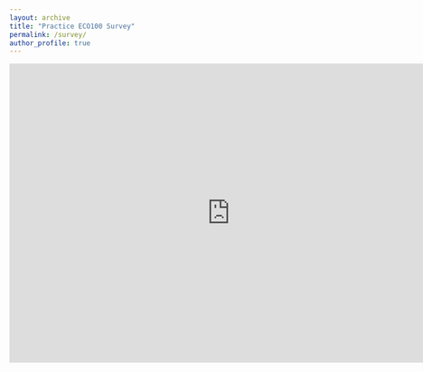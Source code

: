 ```yaml
---
layout: archive
title: "Practice ECO100 Survey"
permalink: /survey/
author_profile: true
---
```


<iframe src="https://docs.google.com/forms/d/e/1FAIpQLSfOKLiO_BvyEwPnv8E2jsm0UWi-71zz-CfRjBkw1Dkb8lN0xg/viewform? usp=pp_url&entry.757081828=I+consent&entry.22990872&entry.422054798&entry.1342174310embedded=true" width="780" height="530" frameborder="0" marginheight="0" marginwidth="0">Loading...</iframe>
